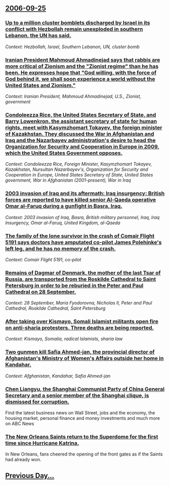 ## [2006-09-25](/news/2006/09/25/index.md)

### [ Up to a million cluster bomblets discharged by Israel in its conflict with Hezbollah remain unexploded in southern Lebanon, the UN has said. ](/news/2006/09/25/up-to-a-million-cluster-bomblets-discharged-by-israel-in-its-conflict-with-hezbollah-remain-unexploded-in-southern-lebanon-the-un-has-said.md)
_Context: Hezbollah, Israel, Southern Lebanon, UN, cluster bomb_

### [ Iranian President Mahmoud Ahmadinejad says that rabbis are more critical of Zionism and the "Zionist regime" than he has been. He expresses hope that "God willing, with the force of God behind it, we shall soon experience a world without the United States and Zionism." ](/news/2006/09/25/iranian-president-mahmoud-ahmadinejad-says-that-rabbis-are-more-critical-of-zionism-and-the-zionist-regime-than-he-has-been-he-expresses.md)
_Context: Iranian President, Mahmoud Ahmadinejad, U.S., Zionist, government_

### [ Condoleezza Rice, the United States Secretary of State, and Barry Lowenkron, the assistant secretary of state for human rights, meet with Kasymzhomart Tokayev, the foreign minister of Kazakhstan. They discussed the War in Afghanistan and Iraq and the Nazarbayev administration's desire to head the Organization for Security and Cooperation in Europe in 2009, which the United States Government opposes. ](/news/2006/09/25/condoleezza-rice-the-united-states-secretary-of-state-and-barry-lowenkron-the-assistant-secretary-of-state-for-human-rights-meet-with-k.md)
_Context: Condoleezza Rice, Foreign Minister, Kasymzhomart Tokayev, Kazakhstan, Nursultan Nazarbayev's, Organization for Security and Cooperation in Europe, United States Secretary of State, United States government, War in Afghanistan (2001-present), War in Iraq_

### [ 2003 invasion of Iraq and its aftermath: Iraq insurgency: British forces are reported to have killed senior Al-Qaeda operative Omar al-Faruq during a gunfight in Basra, Iraq. ](/news/2006/09/25/2003-invasion-of-iraq-and-its-aftermath-p-iraq-insurgency-british-forces-are-reported-to-have-killed-senior-al-qaeda-operative-omar-al-far.md)
_Context: 2003 invasion of Iraq, Basra, British military personnel, Iraq, Iraq Insurgency, Omar al-Faruq, United Kingdom, al-Qaeda_

### [ The family of the lone survivor in the crash of Comair Flight 5191 says doctors have amputated co-pilot James Polehinke's left leg, and he has no memory of the crash. ](/news/2006/09/25/the-family-of-the-lone-survivor-in-the-crash-of-comair-flight-5191-says-doctors-have-amputated-co-pilot-james-polehinke-s-left-leg-and-he.md)
_Context: Comair Flight 5191, co-pilot_

### [ Remains of Dagmar of Denmark, the mother of the last Tsar of Russia, are transported from the Roskilde Cathedral to Saint Petersburg in order to be reburied in the Peter and Paul Cathedral on 28 September. ](/news/2006/09/25/remains-of-dagmar-of-denmark-the-mother-of-the-last-tsar-of-russia-are-transported-from-the-roskilde-cathedral-to-saint-petersburg-in-ord.md)
_Context: 28 September, Maria Fyodorovna, Nicholas II, Peter and Paul Cathedral, Roskilde Cathedral, Saint Petersburg_

### [ After taking over Kismayo, Somali Islamist militants open fire on anti-sharia protesters.  Three deaths are being reported. ](/news/2006/09/25/after-taking-over-kismayo-somali-islamist-militants-open-fire-on-anti-sharia-protesters-three-deaths-are-being-reported.md)
_Context: Kismayo, Somalia, radical Islamists, sharia law_

### [ Two gunmen kill Safia Ahmed-jan, the provincial director of Afghanistan's Ministry of Women's Affairs outside her home in Kandahar. ](/news/2006/09/25/two-gunmen-kill-safia-ahmed-jan-the-provincial-director-of-afghanistan-s-ministry-of-women-s-affairs-outside-her-home-in-kandahar.md)
_Context: Afghanistan, Kandahar, Safia Ahmed-jan_

### [ Chen Liangyu, the Shanghai Communist Party of China General Secretary and a senior member of the Shanghai clique, is dismissed for corruption. ](/news/2006/09/25/chen-liangyu-the-shanghai-communist-party-of-china-general-secretary-and-a-senior-member-of-the-shanghai-clique-is-dismissed-for-corrupti.md)
Find the latest business news on Wall Street, jobs and the economy, the housing market, personal finance and money investments and much more on ABC News

### [ The New Orleans Saints return to the Superdome for the first time since Hurricane Katrina. ](/news/2006/09/25/the-new-orleans-saints-return-to-the-superdome-for-the-first-time-since-hurricane-katrina.md)
In New Orleans, fans cheered the opening of the front gates as if the Saints had already won.

## [Previous Day...](/news/2006/09/24/index.md)

